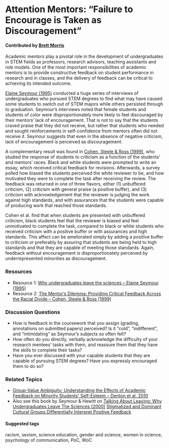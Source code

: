 # Attention Mentors: “Failure to Encourage is Taken as Discouragement”

#### Contributed by [Brett Morris](http://brettmorr.is)

Academic mentors play a pivotal role in the development of undergraduates in STEM fields as professors, research advisors, teaching assistants and role models. One of the most important responsibilities of academic mentors is to provide constructive feedback on student performance in research and in classes, and the delivery of feedback can be critical to achieving its intended outcome. 

[Elaine Seymour (1995)](http://scitation.aip.org/content/aapt/journal/ajp/63/3/10.1119/1.17954) conducted a huge series of interviews of undergraduates who pursued STEM degrees to find what may have caused some students to switch out of STEM majors while others persisted through to graduation. Seymour’s interviews noted that female students and students of color were disproportionately more likely to feel discouraged by their mentors’ lack of encouragement. That is not to say that the students craved praise that they did not receive, but rather that students who needed and sought reinforcements in self-confidence from mentors often did not receive it. Seymour suggests that even in the absence of negative criticism, lack of encouragement is perceived as discouragement. 

A complementary result was found in [Cohen, Steele & Ross (1999)](http://psp.sagepub.com/content/25/10/1302.abstract), who studied the response of students to criticism as a function of the students’ and mentors’ races. Black and white students were prompted to write an essay, which received critical feedback for revisions. Afterwards, a survey polled how biased the students perceived the white reviewer to be, and how motivated they were to complete the task after receiving the review. The feedback was returned in one of three flavors, either (1) unbuffered criticism, (2) criticism with general praise (a positive buffer), and (3) criticism with acknowledgement that the reviewer is judging the work against high standards, and with assurances that the students were capable of producing work that reached those standards. 

Cohen et al. find that when students are presented with unbuffered criticism, black students feel that the reviewer is biased and feel unmotivated to complete the task, compared to black or white students who received criticism with a positive buffer or with assurances and high standards. This affect can be ameliorated simply by adding a positive buffer to criticism or preferably by assuring that students are being held to high standards and that they are capable of meeting those standards. Again, feedback without encouragement is disproportionately perceived by underrepresented minorities as discouragement.

### Resources 

* Resource 1: [Why undergraduates leave the sciences – Elaine Seymour (1995)](http://scitation.aip.org/content/aapt/journal/ajp/63/3/10.1119/1.17954)
* Resource 2: [The Mentor’s Dilemma: Providing Critical Feedback Across the Racial Divide – Cohen, Steele & Ross (1999)](http://psp.sagepub.com/content/25/10/1302.abstract)

### Discussion Questions

* How is feedback in the coursework that you assign (grading, annotations on submitted papers) perceived? Is it “cold”, “indifferent”, and “intimidating” as Seymour’s subjects so often felt?
* How often do you directly, verbally acknowledge the difficulty of your research mentees’ tasks with them, and reassure them that they have the skills to complete their tasks?
* Have you ever discussed with your capable students that they are capable of pursuing STEM degrees? Have you expressly encouraged them to do so?

### Related Topics

* [Group-Value Ambiguity: Understanding the Effects of Academic Feedback on Minority Students' Self-Esteem – Denton et al. 2010](http://spp.sagepub.com/content/1/2/127.abstract)
* Also see this book by Seymour & Hewitt on [Talking About Leaving: Why Undergraduates Leave The Sciences (2000)](http://www.amazon.com/Talking-About-Leaving-Undergraduates-Sciences/dp/0813366429)
[Stigmatized and Dominant Cultural Groups Differentially Interpret Positive Feedback](http://jcc.sagepub.com/content/early/2010/11/07/0022022110383569.abstract)

#### Suggested tags

racism, sexism, science education, gender and science, women in science, psychology of communication, PoC, WoC
